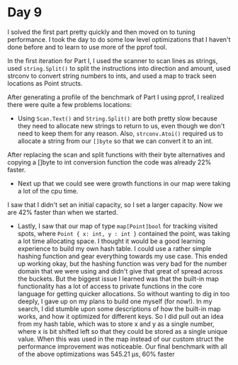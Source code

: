 # Day 9
I solved the first part pretty quickly and then moved on to tuning performance. I took the day to do some low level optimizations that I haven't done before and to learn to use more of the pprof tool.

In the first iteration for Part I, I used the scanner to scan lines as strings, used `string.Split()` to split the instructions into direction and amount, used strconv to convert string numbers to ints, and used a map to track seen locations as Point structs.

After generating a profile of the benchmark of Part I using pprof, I realized there were quite a few problems locations:

* Using `Scan.Text()` and `String.Split()` are both pretty slow because they need to allocate new strings to return to us, even though we don't need to keep them for any reason. Also, `strconv.Atoi()` required us to allocate a string from our `[]byte` so
that we can convert it to an int.

After replacing the scan and split functions with their byte alternatives and copying a []byte to int conversion function the code was already 22% faster.

* Next up that we could see were growth functions in our map were taking a lot of the cpu time.

I saw that I didn't set an initial capacity, so I set a larger capacity. Now we are 42% faster than when we started.

* Lastly, I saw that our map of type `map[Point]bool` for tracking visited spots, where `Point { x: int, y : int }` contained the point, was taking a lot time allocating space. I thought it would be a good learning experience to build my own hash table. I could use a rather simple hashing function and gear everything towards my use case. This ended up working okay, but the hashing function was very bad for the number domain that we were using and didn't give that great of spread across the buckets. But the biggest issue I learned was that the built-in map functionality has a lot of access to private functions in the core language for getting quicker allocations. So without wanting to dig in too deeply, I gave up on my plans to build one myself (for now!). In my search, I did stumble upon some descriptions of how the built-in map works, and how it optimized for different keys. So I did pull out an idea from my hash table, which was to store x and y as a single number, where x is bit shifted left so that they could be stored as a single unique value. When this was used in the map instead of our custom struct the performance improvement was noticeable. Our final benchmark with all of the above optimizations was 545.21 µs, 60% faster
